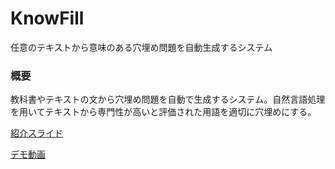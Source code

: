 # KnowFill
任意のテキストから意味のある穴埋め問題を自動生成するシステム
### 概要

教科書やテキストの文から穴埋め問題を自動で生成するシステム。自然言語処理を用いてテキストから専門性が高いと評価された用語を適切に穴埋めにする。

[紹介スライド](https://speakerdeck.com/atotti/2023mansurihatukasonvol-dot-10-knowfill)

[デモ動画](https://youtu.be/T2-5lh-6dF4)
